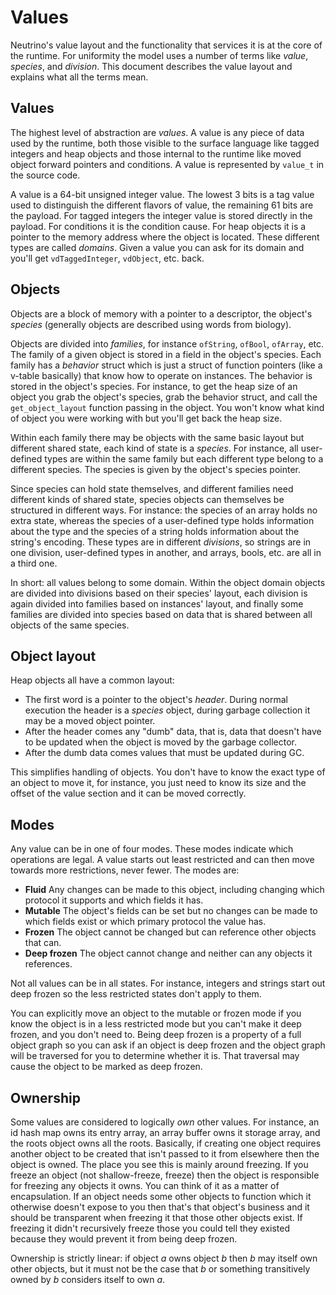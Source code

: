 Values
======

Neutrino's value layout and the functionality that services it is at the core of the runtime. For uniformity the model uses a number of terms like _value_, _species_, and _division_. This document describes the value layout and explains what all the terms mean.

## Values

The highest level of abstraction are _values_. A value is any piece of data used by the runtime, both those visible to the surface language like tagged integers and heap objects and those internal to the runtime like moved object forward pointers and conditions. A value is represented by `value_t` in the source code.

A value is a 64-bit unsigned integer value. The lowest 3 bits is a tag value used to distinguish the different flavors of value, the remaining 61 bits are the payload. For tagged integers the integer value is stored directly in the payload. For conditions it is the condition cause. For heap objects it is a pointer to the memory address where the object is located. These different types are called _domains_. Given a value you can ask for its domain and you'll get `vdTaggedInteger`, `vdObject`, etc. back.

## Objects

Objects are a block of memory with a pointer to a descriptor, the object's _species_ (generally objects are described using words from biology).

Objects are divided into _families_, for instance `ofString`, `ofBool`, `ofArray`, etc. The family of a given object is stored in a field in the object's species. Each family has a _behavior_ struct which is just a struct of function pointers (like a v-table basically) that know how to operate on instances. The behavior is stored in the object's species. For instance, to get the heap size of an object you grab the object's species, grab the behavior struct, and call the `get_object_layout` function passing in the object. You won't know what kind of object you were working with but you'll get back the heap size.

Within each family there may be objects with the same basic layout but different shared state, each kind of state is a _species_. For instance, all user-defined types are within the same family but each different type belong to a different species. The species is given by the object's species pointer.

Since species can hold state themselves, and different families need different kinds of shared state, species objects can themselves be structured in different ways. For instance: the species of an array holds no extra state, whereas the species of a user-defined type holds information about the type and the species of a string holds information about the string's encoding. These types are in different _divisions_, so strings are in one division, user-defined types in another, and arrays, bools, etc. are all in a third one.

In short: all values belong to some domain. Within the object domain objects are divided into divisions based on their species' layout, each division is again divided into families based on instances' layout, and finally some families are divided into species based on data that is shared between all objects of the same species.

## Object layout

Heap objects all have a common layout:

 * The first word is a pointer to the object's _header_. During normal execution the header is a _species_ object, during garbage collection it may be a moved object pointer.
 * After the header comes any "dumb" data, that is, data that doesn't have to be updated when the object is moved by the garbage collector.
 * After the dumb data comes values that must be updated during GC.

This simplifies handling of objects. You don't have to know the exact type of an object to move it, for instance, you just need to know its size and the offset of the value section and it can be moved correctly.

## Modes

Any value can be in one of four modes. These modes indicate which operations are legal. A value starts out least restricted and can then move towards more restrictions, never fewer. The modes are:

  * **Fluid** Any changes can be made to this object, including changing which protocol it supports and which fields it has.
  * **Mutable** The object's fields can be set but no changes can be made to which fields exist or which primary protocol the value has.
  * **Frozen** The object cannot be changed but can reference other objects that can.
  * **Deep frozen** The object cannot change and neither can any objects it references.

Not all values can be in all states. For instance, integers and strings start out deep frozen so the less restricted states don't apply to them.

You can explicitly move an object to the mutable or frozen mode if you know the object is in a less restricted mode but you can't make it deep frozen, and you don't need to. Being deep frozen is a property of a full object graph so you can ask if an object is deep frozen and the object graph will be traversed for you to determine whether it is. That traversal may cause the object to be marked as deep frozen.

## Ownership

Some values are considered to logically *own* other values. For instance, an id hash map owns its entry array, an array buffer owns it storage array, and the roots object owns all the roots. Basically, if creating one object requires another object to be created that isn't passed to it from elsewhere then the object is owned. The place you see this is mainly around freezing. If you freeze an object (not shallow-freeze, freeze) then the object is responsible for freezing any objects it owns. You can think of it as a matter of encapsulation. If an object needs some other objects to function which it otherwise doesn't expose to you then that's that object's business and it should be transparent when freezing it that those other objects exist. If freezing it didn't recursively freeze those you could tell they existed because they would prevent it from being deep frozen.

Ownership is strictly linear: if object *a* owns object *b* then *b* may itself own other objects, but it must not be the case that *b* or something transitively owned by *b* considers itself to own *a*.
